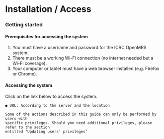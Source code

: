 # Installation / Access

### Getting started

#### Prerequisites for accessing the system

1. You must have a username and password for the ICRC OpenMRS system.
2. There must be a working Wi-Fi connection (no internet needed but a Wi-Fi coverage).
3. Your computer or tablet must have a web browser installed (e.g. Firefox or Chrome).

#### Accessing the system

Click on the link below to access the system.

```
● URL: According to the server and the location
```

```
Some of the actions described in this guide can only be performed by users with
specific privileges. Should you need additional privileges, please refer to the section
entitled ‘Updating users’ privileges’
```

